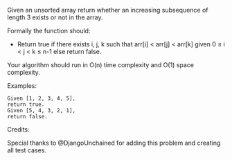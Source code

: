 Given an unsorted array return whether an increasing subsequence of length 3 exists or not in the array.

Formally the function should:
* Return true if there exists i, j, k
such that arr[i] < arr[j] < arr[k] given 0 ≤ i < j < k ≤ n-1 else return false.

Your algorithm should run in O(n) time complexity and O(1) space complexity.

Examples:
```
Given [1, 2, 3, 4, 5],
return true.
Given [5, 4, 3, 2, 1],
return false.
```
Credits:

Special thanks to @DjangoUnchained for adding this problem and creating all test cases.